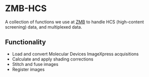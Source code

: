 # ZMB-HCS

A collection of functions we use at [ZMB](https://www.zmb.uzh.ch/en.html) to handle HCS (high-content screening) data, and multiplexed data.

## Functionality
* Load and convert Molecular Devices ImageXpress acquisitions
* Calculate and apply shading corrections
* Stitch and fuse images
* Register images
